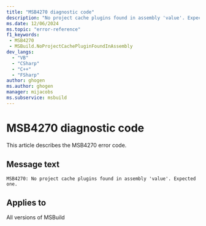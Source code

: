 ```yaml
---
title: "MSB4270 diagnostic code"
description: "No project cache plugins found in assembly 'value'. Expected one."
ms.date: 12/06/2024
ms.topic: "error-reference"
f1_keywords:
 - MSB4270
 - MSBuild.NoProjectCachePluginFoundInAssembly
dev_langs:
  - "VB"
  - "CSharp"
  - "C++"
  - "FSharp"
author: ghogen
ms.author: ghogen
manager: mijacobs
ms.subservice: msbuild
---
```


# MSB4270 diagnostic code

<!-- :::ErrorDefinitionDescription::: -->
<!-- :::editable-content name="introDescription"::: -->
This article describes the MSB4270 error code.
<!-- :::editable-content-end::: -->

## Message text

```output
MSB4270: No project cache plugins found in assembly 'value'. Expected one.
```

<!-- :::editable-content name="postOutputDescription"::: -->
<!-- :::editable-content-end::: -->
<!-- :::ErrorDefinitionDescription-end::: -->

## Applies to

All versions of MSBuild
